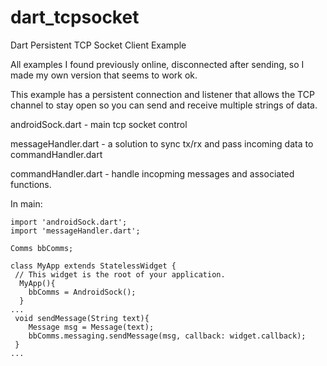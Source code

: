 # dart_tcpsocket
Dart Persistent TCP Socket Client Example 

All examples I found previously online, disconnected after sending, so I made my own version that seems to work ok.

This example has a persistent connection and listener that allows the TCP channel to stay open so you can send and receive multiple strings of data.


androidSock.dart - main tcp socket control

messageHandler.dart - a solution to sync tx/rx and pass incoming data to commandHandler.dart

commandHandler.dart - handle incopming messages and associated functions.


In main:

    import 'androidSock.dart';
    import 'messageHandler.dart';
    
    Comms bbComms; 

    class MyApp extends StatelessWidget {
     // This widget is the root of your application.
      MyApp(){
        bbComms = AndroidSock();
      }
    ...
     void sendMessage(String text){
        Message msg = Message(text);
        bbComms.messaging.sendMessage(msg, callback: widget.callback);
     }
    ... 

